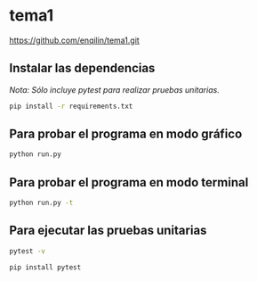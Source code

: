 # tema1

https://github.com/enqilin/tema1.git

## Instalar las dependencias

_Nota: Sólo incluye pytest para realizar pruebas unitarias._

```bash
pip install -r requirements.txt
```

## Para probar el programa en modo gráfico

```bash
python run.py
```

## Para probar el programa en modo terminal

```bash
python run.py -t
```

## Para ejecutar las pruebas unitarias

```bash
pytest -v
```

```bash
pip install pytest 
```
